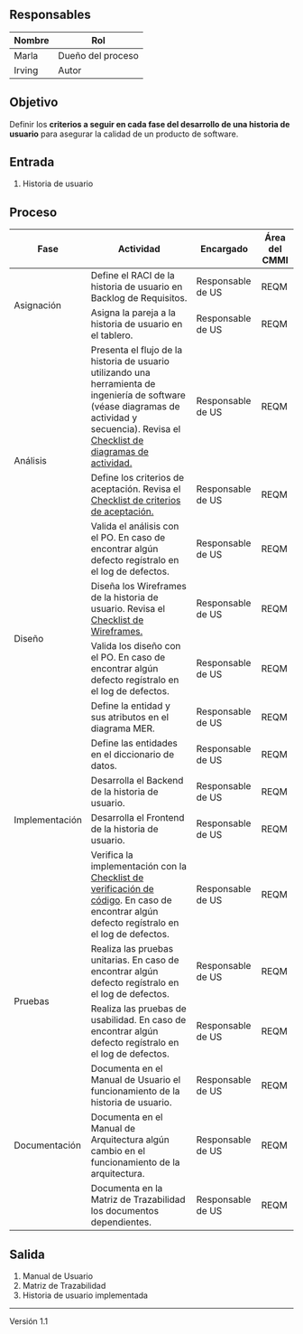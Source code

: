 ## Responsables
| Nombre | Rol               |
| ------ | ----------------- |
| Marla  | Dueño del proceso |
| Irving |   Autor           |

## Objetivo
Definir los **criterios a seguir en cada fase del desarrollo de una historia de usuario** para asegurar la calidad de un producto de software.

## Entrada
1. Historia de usuario
## Proceso
<table>
  <thead>
    <tr>
      <th>Fase</th>
      <th>Actividad</th>
      <th>Encargado</th>
      <th>Área del CMMI</th>
    </tr>
  </thead>
  <tbody>
    <tr>
         <td rowspan="2">Asignación</td>
         <td>Define el RACI de la historia de usuario en Backlog de Requisitos.</td>
         <td>Responsable de US</td>
         <td>REQM</td>
    </tr>
    <tr>
         <td>Asigna la pareja a la historia de usuario en el tablero.</td>
         <td>Responsable de US</td>
         <td>REQM</td>
    </tr>
    <tr>
      <td rowspan="3">Análisis</td>
        <td>Presenta el flujo de la historia de usuario utilizando una herramienta de ingeniería de software (véase diagramas de actividad y secuencia). Revisa el  <a href="https://docs.google.com/spreadsheets/d/1N_Co0-Jj21QWI_XME_h3kM-z37MwIO99N-ZEVFEKSSk/edit?usp=sharing">Checklist de diagramas de actividad.</a></td>
        <td>Responsable de US</td>
         <td>REQM</td>
    </tr>
        <tr>
        <td>Define los criterios de aceptación. Revisa el <a href="https://docs.google.com/spreadsheets/d/1N_Co0-Jj21QWI_XME_h3kM-z37MwIO99N-ZEVFEKSSk/edit?usp=sharing">Checklist de criterios de aceptación.</a></td>
         <td>Responsable de US</td>
         <td>REQM</td>
     </tr>
    <tr>
         <td>Valida el análisis con el PO. En caso de encontrar algún defecto regístralo en el log de defectos.</td>
         <td>Responsable de US</td>
         <td>REQM</td>
    </tr>
     <tr>
         <td rowspan="2">Diseño</td>
         <td>Diseña los Wireframes de la historia de usuario. Revisa el <a href="https://docs.google.com/spreadsheets/d/1N_Co0-Jj21QWI_XME_h3kM-z37MwIO99N-ZEVFEKSSk/edit?usp=sharing">Checklist de Wireframes.</a></td>
         <td>Responsable de US</td>
         <td>REQM</td>
    </tr>
    <tr>
         <td>Valida los diseño con el PO.  En caso de encontrar algún defecto regístralo en el log de defectos.</td>
         <td>Responsable de US</td>
         <td>REQM</td>
    </tr>
    <tr>
         <td rowspan="5">Implementación</td>
         <td>Define la entidad y sus atributos en el diagrama MER.</td>
         <td>Responsable de US</td>
         <td>REQM</td>
    </tr>
    <tr>
         <td>Define las entidades en el diccionario de datos.</td>
         <td>Responsable de US</td>
         <td>REQM</td>
    </tr>
    <tr>
         <td>Desarrolla el Backend de la historia de usuario.</td>
         <td>Responsable de US</td>
         <td>REQM</td>
    </tr>
    <tr>
         <td>Desarrolla el Frontend de la historia de usuario.</td>
                  <td>Responsable de US</td>
         <td>REQM</td>
    </tr>
        <tr>
         <td>Verifica la implementación con la <a href="https://docs.google.com/spreadsheets/d/1q-SjC4gj9X4_DL2qxXfhUKVq4J5odkJlyza0gS9D0AE/edit#gid=1461386475">Checklist de verificación de código</a>. En caso de encontrar algún defecto regístralo en el log de defectos.</td>
                  <td>Responsable de US</td>
         <td>REQM</td>
    </tr>
    <tr>
         <td rowspan="2">Pruebas</td>
         <td>Realiza las pruebas unitarias. En caso de encontrar algún defecto regístralo en el log de defectos.</td>
         <td>Responsable de US</td>
         <td>REQM</td>
    </tr>
    <tr>
         <td>Realiza las pruebas de usabilidad. En caso de encontrar algún defecto regístralo en el log de defectos.</td>
         <td>Responsable de US</td>
         <td>REQM</td>
    </tr>
    <tr>
         <td rowspan="3">Documentación</td>
         <td>Documenta en el Manual de Usuario el funcionamiento de la historia de usuario.</td>
         <td>Responsable de US</td>
         <td>REQM</td>
    </tr>
    <tr>
         <td>Documenta en el Manual de Arquitectura algún cambio en el funcionamiento de la arquitectura.</td>
         <td>Responsable de US</td>
         <td>REQM</td>
    </tr>
        <tr>
         <td>Documenta en la Matriz de Trazabilidad los documentos dependientes.</td>
         <td>Responsable de US</td>
         <td>REQM</td>
    </tr>
  </tbody>
</table>

## Salida
1. Manual de Usuario
2. Matriz de Trazabilidad
3. Historia de usuario implementada

***

Versión 1.1
